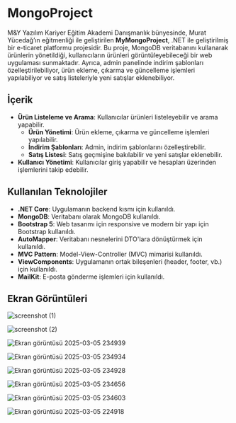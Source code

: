 # MongoProject

M&Y Yazılım Kariyer Eğitim Akademi Danışmanlık bünyesinde, Murat Yücedağ’ın eğitmenliği ile geliştirilen **MyMongoProject**, .NET ile geliştirilmiş bir e-ticaret platformu projesidir. Bu proje, MongoDB veritabanını kullanarak ürünlerin yönetildiği, kullanıcıların ürünleri görüntüleyebileceği bir web uygulaması sunmaktadır. Ayrıca, admin panelinde indirim şablonları özelleştirilebiliyor, ürün ekleme, çıkarma ve güncelleme işlemleri yapılabiliyor ve satış listeleriyle yeni satışlar eklenebiliyor.

## İçerik

- **Ürün Listeleme ve Arama**: Kullanıcılar ürünleri listeleyebilir ve arama yapabilir.
  - **Ürün Yönetimi**: Ürün ekleme, çıkarma ve güncelleme işlemleri yapılabilir.
  - **İndirim Şablonları**: Admin, indirim şablonlarını özelleştirebilir.
  - **Satış Listesi**: Satış geçmişine bakılabilir ve yeni satışlar eklenebilir.
- **Kullanıcı Yönetimi**: Kullanıcılar giriş yapabilir ve hesapları üzerinden işlemlerini takip edebilir.

## Kullanılan Teknolojiler

- **.NET Core**: Uygulamanın backend kısmı için kullanıldı.
- **MongoDB**: Veritabanı olarak MongoDB kullanıldı.
- **Bootstrap 5**: Web tasarımı için responsive ve modern bir yapı için Bootstrap kullanıldı.
- **AutoMapper**: Veritabanı nesnelerini DTO'lara dönüştürmek için kullanıldı.
- **MVC Pattern**: Model-View-Controller (MVC) mimarisi kullanıldı.
- **ViewComponents**: Uygulamanın ortak bileşenleri (header, footer, vb.) için kullanıldı.
- **MailKit**: E-posta gönderme işlemleri için kullanıldı.

## Ekran Görüntüleri

![screenshot (1)](https://github.com/user-attachments/assets/58a3ee09-649b-45fe-a825-f43c6c3dcf83)

![screenshot (2)](https://github.com/user-attachments/assets/41149c49-04e7-4c86-9b50-53c85b98f5b0)

![Ekran görüntüsü 2025-03-05 234939](https://github.com/user-attachments/assets/3e2ea72c-e194-4f1b-ad8b-d193aec12463)

![Ekran görüntüsü 2025-03-05 234934](https://github.com/user-attachments/assets/a7e1f3ef-0726-45ae-9b17-834abcb4492f)

![Ekran görüntüsü 2025-03-05 234928](https://github.com/user-attachments/assets/335792af-130b-410c-8a78-c0fc112a8f51)

![Ekran görüntüsü 2025-03-05 234656](https://github.com/user-attachments/assets/0edcce0d-1011-4e9f-80c3-046397731417)

![Ekran görüntüsü 2025-03-05 234603](https://github.com/user-attachments/assets/4705b97d-dc67-4050-a1dc-f383c38bb98c)

![Ekran görüntüsü 2025-03-05 224918](https://github.com/user-attachments/assets/a0b9d653-2322-4621-91f7-5c0b5b6d103a)
